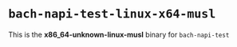 # `bach-napi-test-linux-x64-musl`

This is the **x86_64-unknown-linux-musl** binary for `bach-napi-test`
